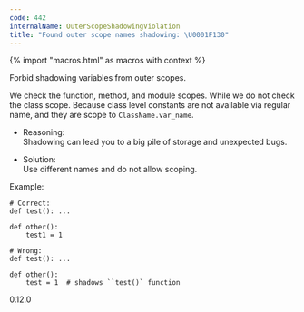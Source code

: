 ```yaml
---
code: 442
internalName: OuterScopeShadowingViolation
title: "Found outer scope names shadowing: \U0001F130"
---
```


{% import "macros.html" as macros with context %}

Forbid shadowing variables from outer scopes.

We check the function, method, and module scopes. While we do not check
the class scope. Because class level constants are not available via
regular name, and they are scope to `ClassName.var_name`.

  - Reasoning:  
    Shadowing can lead you to a big pile of storage and unexpected bugs.

  - Solution:  
    Use different names and do not allow scoping.

Example:

    # Correct:
    def test(): ...
    
    def other():
        test1 = 1
    
    # Wrong:
    def test(): ...
    
    def other():
        test = 1  # shadows ``test()` function

<div class="versionadded">

0.12.0

</div>